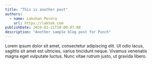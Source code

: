 ```yaml
---
title: "This is another post"
authors:
  - name: Lakshan Perera
    url: https://laktek.com
publishDate: 2024-01-21T10:00-07:00
description: "Another sample blog post for Punch"
---
```


Lorem ipsum dolor sit amet, consectetur adipiscing elit. Ut odio lacus, sagittis sit amet est ultricies, varius tincidunt neque. Vivamus venenatis magna eget vulputate luctus. Nunc vitae rutrum justo, ut gravida libero.